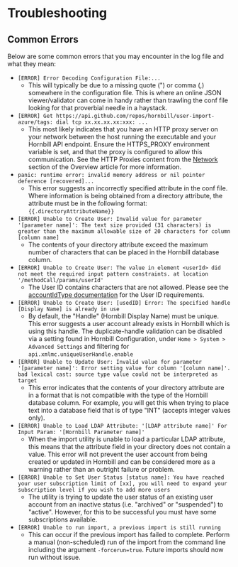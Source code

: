 # Troubleshooting

## Common Errors

Below are some common errors that you may encounter in the log file and what they mean:
* `[ERROR] Error Decoding Configuration File:...`
  * This will typically be due to a missing quote (") or comma (,) somewhere in the configuration file. This is where an online JSON viewer/validator can come in handy rather than trawling the conf file looking for that proverbial needle in a haystack.
* `[ERROR] Get https://api.github.com/repos/hornbill/user-import-azure/tags: dial tcp xx.xx.xx.xx:xxx: ...`
  * This most likely indicates that you have an HTTP proxy server on your network between the host running the executable and your Hornbill API endpoint. Ensure the HTTPS_PROXY environment variable is set, and that the proxy is configured to allow this communication. See the HTTP Proxies content from the [Network](/data-imports-guide/users/azure/overview#network) section of the Overview article for more information.
* `panic: runtime error: invalid memory address or nil pointer deference [recovered]...`
  * This error suggests an incorrectly specified attribute in the conf file. Where information is being obtained from a directory attribute, the attribute must be in the following format: `{{.directoryAttributeName}}`
* `[ERROR] Unable to Create User: Invalid value for parameter '[parameter name]': The text size provided (31 characters) is greater than the maximum allowable size of 20 characters for column [column name]`
  * The contents of your directory attribute exceed the maximum number of characters that can be placed in the Hornbill database column.
* `[ERROR] Unable to Create User: The value in element <userId> did not meet the required input pattern constraints. at location '/methodCall/params/userId' `
  * The User ID contains characters that are not allowed. Please see the [accountIdType documentation](/esp-api/types/simple/accountIdType) for the User ID requirements. 
* `[ERROR] Unable to Create User: [usedID] Error: The specified handle [Display Name] is already in use`
  * By default, the "Handle" (Hornbill Display Name) must be unique. This error suggests a user account already exists in Hornbill which is using this handle. The duplicate-handle validation can be disabled via a setting found in Hornbill Configuration, under `Home > System > Advanced Settings` and filtering for `api.xmlmc.uniqueUserHandle.enable`
* `[ERROR] Unable to Update User: Invalid value for parameter '[parameter name]': Error setting value for column '[column name]'. bad lexical cast: source type value could not be interpreted as target`
  * This error indicates that the contents of your directory attribute are in a format that is not compatible with the type of the Hornbill database column. For example, you will get this when trying to place text into a database field that is of type "INT" (accepts integer values only).
* `[ERROR] Unable to Load LDAP Attribute: '[LDAP attribute name]' For Input Param: '[Hornbill Parameter name]' `
  * When the import utility is unable to load a particular LDAP attribute, this means that the attribute field in your directory does not contain a value. This error will not prevent the user account from being created or updated in Hornbill and can be considered more as a warning rather than an outright failure or problem.
* `[ERROR] Unable to Set User Status [status name]: You have reached your user subscription limit of [xx], you will need to expand your subscription level if you wish to add more users`
  * The utility is trying to update the user status of an existing user account from an inactive status (i.e. "archived" or "suspended") to "active". However, for this to be successful you must have some subscriptions available.
* `[ERROR] Unable to run import, a previous import is still running`
  * This can occur if the previous import has failed to complete. Perform a manual (non-scheduled) run of the import from the command line including the argument `-forcerun=true`. Future imports should now run without issue.